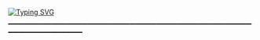 [![Typing SVG](https://readme-typing-svg.demolab.com?font=Fira+Code&weight=700&size=60&duration=1000&pause=1750&color=F7F7F7&center=true&vCenter=true&width=1573&height=100&lines=%F0%9F%9A%A7+CYBER+DEFENSE+PLAYBOOK+%F0%9F%9A%A7)](https://git.io/typing-svg)

▔▔▔▔▔▔▔▔▔▔▔▔▔▔▔▔▔▔▔▔▔▔▔▔▔▔▔▔▔▔▔▔▔▔▔▔▔▔▔▔▔▔▔▔▔▔▔▔▔▔▔▔▔▔▔▔▔▔▔▔
